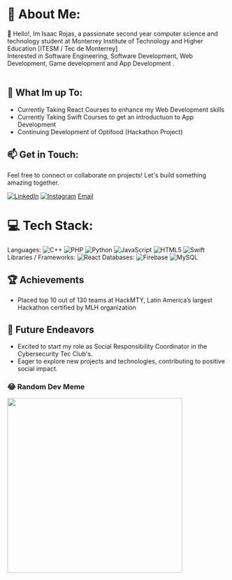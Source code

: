 
# 💫 About Me:
👋 Hello!, Im Isaac Rojas, a passionate second year computer science and technology student at Monterrey Institute of Technology and Higher Education [ITESM / Tec de Monterrey]<br>    Interested in Software Engineering, Software Development, Web Development, Game development and App Development .<br><br> 

## 🚀 What Im up To:
 - Currently Taking React Courses to enhance my Web Development skills
 - Currently Taking Swift Courses to get an introductuon to App Development
 - Continuing Development of Optifood (Hackathon Project)

## 📫 Get in Touch: 
Feel free to connect or collaborate on projects! Let's build something amazing together.

[![LinkedIn](https://img.shields.io/badge/LinkedIn-%230077B5.svg?logo=linkedin&logoColor=white)](https://linkedin.com/in/isaacrojassosa) 
[![Instagram](https://img.shields.io/badge/Instagram-%23E4405F.svg?logo=Instagram&logoColor=white)](https://instagram.com/isaacrs_481)
[Email](mailto:isaacrojassosa@gmail.com)
  
# 💻 Tech Stack:
Languages: ![C++](https://img.shields.io/badge/c++-%2300599C.svg?style=for-the-badge&logo=c%2B%2B&logoColor=white) ![PHP](https://img.shields.io/badge/php-%23777BB4.svg?style=for-the-badge&logo=php&logoColor=white) ![Python](https://img.shields.io/badge/python-3670A0?style=for-the-badge&logo=python&logoColor=ffdd54) ![JavaScript](https://img.shields.io/badge/javascript-%23323330.svg?style=for-the-badge&logo=javascript&logoColor=%23F7DF1E) ![HTML5](https://img.shields.io/badge/html5-%23E34F26.svg?style=for-the-badge&logo=html5&logoColor=white) ![Swift](https://img.shields.io/badge/swift-F54A2A?style=for-the-badge&logo=swift&logoColor=white)
Libraries / Frameworks: ![React](https://img.shields.io/badge/react-%2320232a.svg?style=for-the-badge&logo=react&logoColor=%2361DAFB)
Databases: ![Firebase](https://img.shields.io/badge/Firebase-039BE5?style=for-the-badge&logo=Firebase&logoColor=white) ![MySQL](https://img.shields.io/badge/mysql-%2300000f.svg?style=for-the-badge&logo=mysql&logoColor=white)

## 🏆 Achievements
-	Placed top 10 out of 130 teams at HackMTY, Latin America’s largest Hackathon certified by MLH organization

## 🌱 Future Endeavors
- Excited to start my role as Social Responsibility Coordinator in the Cybersecurity Tec Club's.
- Eager to explore new projects and technologies, contributing to positive social impact.

### 😂 Random Dev Meme
<img src='https://randommeme-five.vercel.app/' style="height: 400px;"/>

<!-- Proudly created with GPRM ( https://gprm.itsvg.in ) -->

